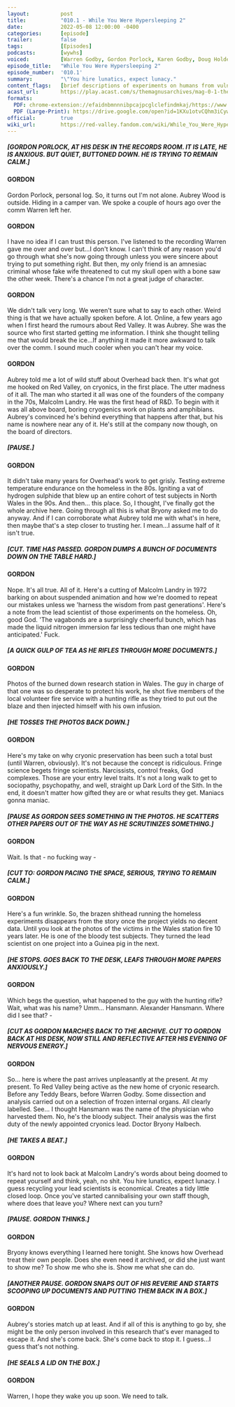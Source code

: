 ```yaml
---
layout:          post
title:           "010.1 - While You Were Hypersleeping 2"
date:            2022-05-08 12:00:00 -0400
categories:      [episode]
trailer:         false
tags:            [Episodes]
podcasts:        [wywhs]
voiced:          [Warren Godby, Gordon Porlock, Karen Godby, Doug Holder, Switchboard 1, Tracy, Switchboard 2, Bio Science, Jenni, Voicemail]
episode_title:   "While You Were Hypersleeping 2"
episode_number:  '010.1'
summary:         "\"You hire lunatics, expect lunacy."
content_flags:   [brief descriptions of experiments on humans from vulnerable groups, descriptions of multiple gunshot murders, brief description of removing  and experimenting on human internal organs.]
acast_url:       https://play.acast.com/s/themagnusarchives/mag-0-1-the-magnus-archives-seed
formats: 
  PDF: chrome-extension://efaidnbmnnnibpcajpcglclefindmkaj/https://www.redvalleypod.com/uploads/1/3/0/2/130220429/rv_s02e04_-_transcript.pdf
  PDF (Large-Print): https://drive.google.com/open?id=1KXu1otvCQhm3iCywMoCS7nKVz0ZS-yZx
official:        true
wiki_url:        https://red-valley.fandom.com/wiki/While_You_Were_Hypersleeping_2
---
```

##### [GORDON PORLOCK, AT HIS DESK IN THE RECORDS ROOM. IT IS LATE, HE IS ANXIOUS. BUT QUIET, BUTTONED DOWN. HE IS TRYING TO REMAIN CALM.]

#### GORDON

Gordon Porlock, personal log. So, it turns out I'm not alone. Aubrey Wood is outside. Hiding in a camper van. We spoke a couple of hours ago over the comm Warren left her.

#### GORDON

I have no idea if I can trust this person. I've listened to the recording Warren gave me over and over but...I don't know. I can't think of any reason you'd go through what she's now going through unless you were sincere about trying to put something right. But then, my only friend is an amnesiac criminal whose fake wife threatened to cut my skull open with a bone saw the other week. There's a chance I'm not a great judge of character.

#### GORDON

We didn't talk very long. We weren't sure what to say to each other. Weird thing is that we have actually spoken before. A lot. Online, a few years ago when I first heard the rumours about Red Valley. It was Aubrey. She was the source who first started getting me information. I think she thought telling me that would break the ice...If anything it made it more awkward to talk over the comm. I sound much cooler when you can't hear my voice.

#### GORDON

Aubrey told me a lot of wild stuff about Overhead back then. It's what got me hooked on Red Valley, on cryonics, in the first place. The utter madness of it all. The man who started it all was one of the founders of the company in the 70s, Malcolm Landry. He was the first head of R&D. To begin with it was all above board, boring cryogenics work on plants and amphibians. Aubrey's convinced he's behind everything that happens after that, but his name is nowhere near any of it. He's still at the company now though, on the board of directors.

##### [PAUSE.]

#### GORDON

It didn't take many years for Overhead's work to get grisly. Testing extreme temperature endurance on the homeless in the 80s. Igniting a vat of hydrogen sulphide that blew up an entire cohort of test subjects in North Wales in the 90s. And  then… this place. So, I thought, I've finally got the whole archive here. Going through all this is what Bryony asked me to do anyway. And if I can corroborate what Aubrey told me with what's in here, then maybe that's a step closer to trusting her. I mean...I assume half of it isn't true.

##### [CUT. TIME HAS PASSED. GORDON DUMPS A BUNCH OF DOCUMENTS DOWN ON THE TABLE HARD.]

#### GORDON

Nope. It's all true. All of it. Here's a cutting of Malcolm Landry in 1972 barking on about suspended animation and how we're doomed to repeat our mistakes unless we 'harness the wisdom from past generations'. Here's a note from the lead scientist of those experiments on the homeless. Oh, good God. 'The vagabonds are a surprisingly cheerful bunch, which has made the liquid nitrogen immersion far less tedious than one might have anticipated.' Fuck.

##### [A QUICK GULP OF TEA AS HE RIFLES THROUGH MORE DOCUMENTS.]

#### GORDON

Photos of the burned down research station in Wales. The guy in charge of that one was so desperate to protect his work, he shot five members of the local volunteer fire service with a hunting rifle as they tried to put out the blaze and then injected himself with his own infusion.

##### [HE TOSSES THE PHOTOS BACK DOWN.]

#### GORDON

Here's my take on why cryonic preservation has been such a total bust (until Warren, obviously). It's not because the concept is ridiculous. Fringe science begets fringe scientists. Narcissists, control freaks, God complexes. Those are your entry level traits. It's not a long walk to get to sociopathy, psychopathy, and well, straight up Dark Lord of the Sith. In the end, it doesn't matter how gifted they are or what results they get. Maniacs gonna maniac.

##### [PAUSE AS GORDON SEES SOMETHING IN THE PHOTOS. HE SCATTERS OTHER PAPERS OUT OF THE WAY AS HE SCRUTINIZES SOMETHING.]

#### GORDON

Wait. Is that - no fucking way - 

##### [CUT TO: GORDON PACING THE SPACE, SERIOUS, TRYING TO REMAIN CALM.]

#### GORDON

Here's a fun wrinkle. So, the brazen shithead running the homeless experiments disappears from the story once the project yields no decent data. Until you look at the photos of the victims in the Wales station fire 10 years later. He is one of the bloody test subjects. They turned the lead scientist on one project into a Guinea pig in the next.

##### [HE STOPS. GOES BACK TO THE DESK, LEAFS THROUGH MORE PAPERS ANXIOUSLY.]

#### GORDON

Which begs the question, what happened to the guy with the hunting rifle? Wait, what was his name? Umm... Hansmann. Alexander Hansmann. Where did I see that? -

##### [CUT AS GORDON MARCHES BACK TO THE ARCHIVE. CUT TO GORDON BACK AT HIS DESK, NOW STILL AND REFLECTIVE AFTER HIS EVENING OF NERVOUS ENERGY.]

#### GORDON

So… here is where the past arrives unpleasantly at the present. At my present. To Red Valley being active as the new home of cryonic research. Before any Teddy Bears, before Warren Godby. Some dissection and analysis carried out on a selection of frozen internal organs. All clearly labelled. See… I thought Hansmann was the name of the physician who harvested them. No, he's the bloody subject. Their analysis was the first duty of the newly appointed cryonics lead. Doctor  Bryony Halbech.

##### [HE TAKES A BEAT.]

#### GORDON

It's hard not to look back at Malcolm Landry's words about being doomed to repeat yourself and think, yeah, no shit. You hire lunatics, expect lunacy. I guess recycling your lead scientists is economical. Creates a tidy little closed loop. Once you've started cannibalising your own staff though, where does that leave you? Where next can you turn?

##### [PAUSE. GORDON THINKS.]

#### GORDON

Bryony knows everything I learned here tonight. She knows how Overhead treat their own people. Does she even need it archived, or did she just want to show me? To show me who she is. Show me what she can do.

##### [ANOTHER PAUSE. GORDON SNAPS OUT OF HIS REVERIE AND STARTS SCOOPING UP DOCUMENTS AND PUTTING THEM BACK IN A BOX.]

#### GORDON

Aubrey's stories match up at least. And if all of this is anything to go by, she might be the only person involved in this research that's ever managed to escape it. And she's come back. She's come back to stop it. I guess...I guess that's not nothing.

##### [HE SEALS A LID ON THE BOX.]

#### GORDON

Warren, I hope they wake you up soon. We need to talk.
